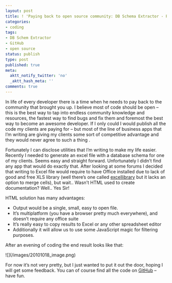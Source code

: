 ```yaml
---
layout: post
title: ! 'Paying back to open source community: DB Schema Extractor - Part 1'
categories:
- coding
tags:
- DB Schem Extractor
- GitHub
- open source
status: publish
type: post
published: true
meta:
  aktt_notify_twitter: 'no'
  _aktt_hash_meta: ''
comments: true
---
```

<p>In life of every developer there is a time when he needs to pay back to the community that brought you up. I believe most of code should be open – this is the best way to tap into endless community knowledge and resources, the fastest way to find bugs and fix them and foremost the best way to become an awesome developer. If I only could I would publish all the code my clients are paying for – but most of the line of business apps that I’m writing are giving my clients some sort of
competitive advantage and they would never agree to such a thing .</p>
<p>Fortunately I can disclose utilities that I’m writing to make my life easier. Recently I needed to generate an excel file with a database schema for one of my clients. Seems easy and straight forward. Unfortunately I didn’t find any app that would do exactly that. After looking at some forums I decided that writing to Excel file would require to have Office installed due to lack of good and free XLS library (well there’s one called <a href="http://code.google.com/p/excellibrary/">excellibrary</a> but it lacks an option to merge cells), but wait.. Wasn’t HTML used to create documentation? Well.. Yes Sir! 
</p>  <p>HTML solution has many advantages: 
</p>  <ul>   <li>Output would be a single, small, easy to open file. </li>    <li>It’s multiplatform (you have a browser pretty much everywhere), and doesn’t require any office suite </li>    <li>It’s really easy to copy results to Excel or any other spreadsheet editor </li>    <li>Additionally it will allow us to use some JavaScript magic for filtering purposes. </li> </ul>  <p>After an evening of coding the end result looks like that:
</p>
![](/images/20101018_image.png)
<p>For now it’s not very pretty, but I just wanted to put it out the door, hoping I will get some feedback. You can of course find all the code on <a href="http://github.com/kyrisu/DBSchemaExtractor">GitHub</a> – have fun.
</p>
